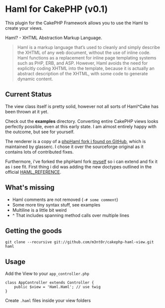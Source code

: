 # Haml for CakePHP (v0.1)

This plugin for the CakePHP Framework allows you to use the Haml to create your views.

Haml? - XHTML Abstraction Markup Language.

> Haml is a markup language that’s used to cleanly and simply describe the XHTML of any web document, without the use of inline code.    Haml functions as a replacement for inline page templating systems such as PHP, ERB, and ASP. However, Haml avoids the need for explicitly coding XHTML into the template, because it is actually an abstract description of the XHTML, with some code to generate dynamic content.

## Current Status

The view class itself is pretty solid, however not all sorts of Haml^Cake has been thrown at it yet.

Check out the **examples** directory. Converting entire CakePHP views looks perfectly possible, even at 
this early state. I am almost entirely happy with the outcome, but see for yourself.

The renderer is a copy of a [phpHaml fork i found on GitHub](https://github.com/glasserc/phphaml), 
which is maintained by glasserc. I chose it over the sourceforge original as it contains lots 
of contributed fixes.

Furthermore, i've forked the phpHaml fork [myself](https://github.com/m3nt0r/phphaml) so i can extend
and fix it as i see fit. First thing i did was adding the new doctypes outlined in the official 
[HAML_REFERENCE](http://haml.info/docs/yardoc/file.HAML_REFERENCE.html).


## What's missing

- Haml comments are not removed (```-# some comment```)
- Some more tiny syntax stuff, see examples
- Multiline is a little bit weird
- ^ That includes spanning method calls over multiple lines

## Getting the goods

    git clone --recursive git://github.com/m3nt0r/cakephp-haml-view.git haml
    
## Usage
  
  Add the View to your ```app_controller.php```
  
    class AppController extends Controller {
        public $view = 'Haml.Haml'; // use twig
    }
    
  Create ```.haml``` files inside your view folders
  
  
  